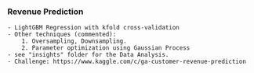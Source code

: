 ### Revenue Prediction
    - LightGBM Regression with kfold cross-validation
    - Other techniques (commented):
        1. Oversampling, Downsampling.
        2. Parameter optimization using Gaussian Process
    - see "insights" folder for the Data Analysis.
    - Challenge: https://www.kaggle.com/c/ga-customer-revenue-prediction
    

